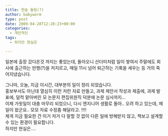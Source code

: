 ```yaml
---
title: 한숨 돌림(?)
author: babyworm
type: post
date: 2009-04-28T12:28:23+00:00
categories:
  - 개인적인
tags:
  - 하지만 현실은

---
```

일본에 출장 갔다온것 까지는 좋았는데, 돌아오니 산더미처럼 일이 쌓여서 주말에도 회사에 출근하는 만행(?)을 저지르고, 매일 11시 넘어 퇴근하는 기록을 세우는 등 거의 죽어지냈습니다. 

<div>
</div>

<div>
  그나마, 오늘, 지금 이시간, 대부분의 일이 정리 되었습니다. 
</div>

<div>
</div>

<div>
  홍보부서도 아닌데 열심히 이런 저런 자료 만들고, 과제 제안서 작성과 제출에, 과제 발표에, 덜컥 맡아버린 모 논문지 편집위원직 덕분에 논문 심사까지&#8230;
</div>

<div>
</div>

<div>
  이제 가욋일이 대충 마무리 되었으니, 다시 엔지니어 생활로 돌아.. 오려 하고 있는데, 메일이 왔군요.. 모모 자료 수정좀 해달라고. !!!! 
</div>

<div>
</div>

<div>
  제게 지금 필요한 건 이거 저거 다 말할 것 없이 다른 일에 방해받지 않고, 책보고 설계할 수 있는 환경이 필요합니다. 
</div>

<div>
  하지만 현실은&#8230;.
</div>

<div>
</div>

<div>
</div>